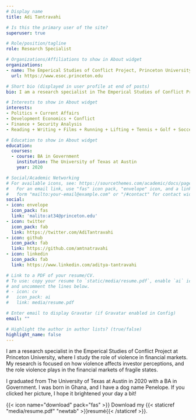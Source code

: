 ```yaml
---
# Display name
title: Adi Tantravahi

# Is this the primary user of the site?
superuser: true

# Role/position/tagline
role: Research Specialist

# Organizations/Affiliations to show in About widget
organizations:
- name: The Emperical Studies of Conflict Project, Princeton University
  url: https://www.esoc.princeton.edu

# Short bio (displayed in user profile at end of posts)
bio: I am a research specialist in The Emperical Studies of Conflict Project at Princeton University, where I study the role of violence in financial markets.

# Interests to show in About widget
interests:
- Politics + Current Affairs 
- Development Economics + Conflict 
- Finance + Security Analysis
- Reading + Writing + Films + Running + Lifting + Tennis + Golf + Soccer (GGMU)

# Education to show in About widget
education:
  courses:
  - course: BA in Government
    institution: The University of Texas at Austin
    year: 2020

# Social/Academic Networking
# For available icons, see: https://sourcethemes.com/academic/docs/page-builder/#icons
#   For an email link, use "fas" icon pack, "envelope" icon, and a link in the
#   form "mailto:your-email@example.com" or "/#contact" for contact widget.
social:
- icon: envelope
  icon_pack: fas
  link: 'malito:at34@princeton.edu'
- icon: twitter
  icon_pack: fab
  link: https://twitter.com/AdiTantravahi
- icon: github
  icon_pack: fab
  link: https://github.com/amtnatravahi
- icon: linkedin
  icon_pack: fab
  link: https://www.linkedin.com/aditya-tantravahi

# Link to a PDF of your resume/CV.
# To use: copy your resume to `static/media/resume.pdf`, enable `ai` icons in `params.toml`, 
# and uncomment the lines below.
# - icon: cv
#   icon_pack: ai
#   link: media/resume.pdf

# Enter email to display Gravatar (if Gravatar enabled in Config)
email: ""

# Highlight the author in author lists? (true/false)
highlight_name: false
---
```

I am a research specialist in the Emperical Studies of Conflict Project at Princeton University, where I study the role of violence in financial markets. My research is focused on how violence affects investor perceptions, and the role violence plays in the financial markets of fragile states. 

I graduated from The University of Texas at Austin in 2020 with a BA in Government. I was born in Ghana, and I have a dog name Penelope. If you clicked her picture, I hope it brightened your day a bit! 

{{< icon name="download" pack="fas" >}} Download my {{< staticref "media/resume.pdf" "newtab" >}}resumé{{< /staticref >}}.
